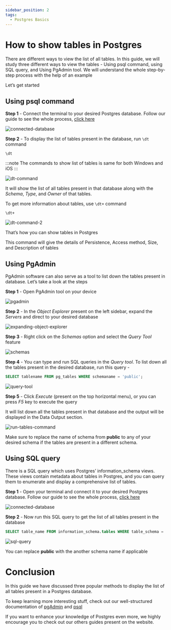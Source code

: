 ```yaml
---
sidebar_position: 2
tags:
  - Postgres Basics
---
```


# How to show tables in Postgres

There are different ways to view the list of all tables. In this guide, we will study three different ways to view the tables - Using psql command, using SQL query, and Using PgAdmin tool. We will understand the whole step-by-step process with the help of an example

Let’s get started

## Using psql command

**Step 1** - Connect the terminal to your desired Postgres database. Follow our guide to see the whole process, [click here](https://tembo.io/docs/postgres_guides/how-to-connect-to-postgres/)

![connected-database](images/connected-database.png)

**Step 2** - To display the list of tables present in the database, run `\dt` command

```
\dt
```

:::note
The commands to show list of tables is same for both Windows and iOS
:::

![dt-command](images/dt-command.png)

It will show the list of all tables present in that database along with the _Schema_, _Type_, and _Owner_ of that tables.

To get more information about tables, use `\dt+` command

```
\dt+
```

![dt-command-2](images/dt-command-2.png)

That’s how you can show tables in Postgres

This command will give the details of Persistence, Access method, Size, and Description of tables

## Using PgAdmin

PgAdmin software can also serve as a tool to list down the tables present in database. Let’s take a look at the steps

**Step 1** - Open PgAdmin tool on your device

![pgadmin](images/pgadmin.png)

**Step 2** - In the _Object Explorer_ present on the left sidebar, expand the _Servers_ and direct to your desired database

![expanding-object-explorer](images/expanding-object-explorer.png)

**Step 3** - Right click on the _Schemas_ option and select the _Query Tool_ feature

![schemas](images/schemas.png)

**Step 4** - You can type and run SQL queries in the _Query tool_. To list down all the tables present in the desired database, run this query -

``` sql
SELECT tablename FROM pg_tables WHERE schemaname = 'public';
```

![query-tool](images/query-tool.png)

**Step 5** - Click _Execute_ (present on the top horizontal menu), or you can press _F5_ key to execute the query

It will list down all the tables present in that database and the output will be displayed in the Data Output section.

![run-tables-command](images/run-tables-command.png)

Make sure to replace the name of schema from **public** to any of your desired schema if the tables are present in a different schema.

## Using SQL query

There is a SQL query which uses Postgres’ information_schema views. These views contain metadata about tables in Postgres, and you can query them to enumerate and display a comprehensive list of tables.

**Step 1** - Open your terminal and connect it to your desired Postgres database. Follow our guide to see the whole process, [click here](https://tembo.io/docs/postgres_guides/how-to-connect-to-postgres)

![connected-database](images/connected-database.png)

**Step 2** - Now run this SQL query to get the list of all tables present in the database

``` sql
SELECT table_name FROM information_schema.tables WHERE table_schema = 'public';
```

![sql-query](images/sql-query.png)

You can replace **public** with the another schema name if applicable

# Conclusion

In this guide we have discussed three popular methods to display the list of all tables present in a Postgres database.

To keep learning more interesting stuff, check out our well-structured documentation of [pgAdmin](https://www.pgadmin.org/docs/pgadmin4/latest/index.html) and [psql](https://www.postgresql.org/docs/current/app-psql.html)

If you want to enhance your knowledge of Postgres even more, we highly encourage you to check out our others guides present on the website.
